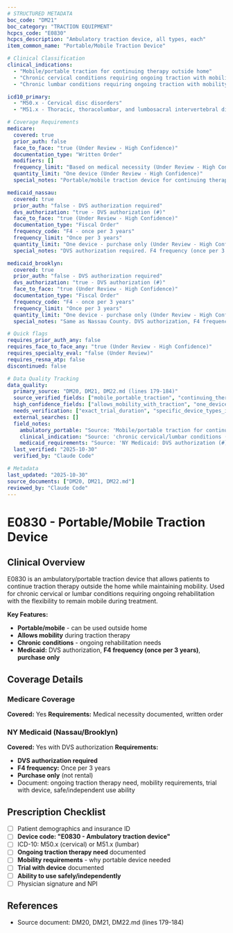 ```yaml
---
# STRUCTURED METADATA
boc_code: "DM21"
boc_category: "TRACTION EQUIPMENT"
hcpcs_code: "E0830"
hcpcs_description: "Ambulatory traction device, all types, each"
item_common_name: "Portable/Mobile Traction Device"

# Clinical Classification
clinical_indications:
  - "Mobile/portable traction for continuing therapy outside home"
  - "Chronic cervical conditions requiring ongoing traction with mobility (Under Review - High Confidence)"
  - "Chronic lumbar conditions requiring ongoing traction with mobility (Under Review - High Confidence)"

icd10_primary:
  - "M50.x - Cervical disc disorders"
  - "M51.x - Thoracic, thoracolumbar, and lumbosacral intervertebral disc disorders"

# Coverage Requirements
medicare:
  covered: true
  prior_auth: false
  face_to_face: "true (Under Review - High Confidence)"
  documentation_type: "Written Order"
  modifiers: []
  frequency_limit: "Based on medical necessity (Under Review - High Confidence)"
  quantity_limit: "One device (Under Review - High Confidence)"
  special_notes: "Portable/mobile traction device for continuing therapy outside home. Allows mobility while maintaining therapeutic traction for chronic cervical/lumbar conditions. Medical necessity must be documented."

medicaid_nassau:
  covered: true
  prior_auth: "false - DVS authorization required"
  dvs_authorization: "true - DVS authorization (#)"
  face_to_face: "true (Under Review - High Confidence)"
  documentation_type: "Fiscal Order"
  frequency_code: "F4 - once per 3 years"
  frequency_limit: "Once per 3 years"
  quantity_limit: "One device - purchase only (Under Review - High Confidence)"
  special_notes: "DVS authorization required. F4 frequency (once per 3 years). Purchase only (not rental). Must document ongoing traction therapy need, mobility requirements, trial with device, ability to use safely/independently."

medicaid_brooklyn:
  covered: true
  prior_auth: "false - DVS authorization required"
  dvs_authorization: "true - DVS authorization (#)"
  face_to_face: "true (Under Review - High Confidence)"
  documentation_type: "Fiscal Order"
  frequency_code: "F4 - once per 3 years"
  frequency_limit: "Once per 3 years"
  quantity_limit: "One device - purchase only (Under Review - High Confidence)"
  special_notes: "Same as Nassau County. DVS authorization, F4 frequency, purchase only."

# Quick flags
requires_prior_auth_any: false
requires_face_to_face_any: "true (Under Review - High Confidence)"
requires_specialty_eval: "false (Under Review)"
requires_resna_atp: false
discontinued: false

# Data Quality Tracking
data_quality:
  primary_source: "DM20, DM21, DM22.md (lines 179-184)"
  source_verified_fields: ["mobile_portable_traction", "continuing_therapy_outside_home", "chronic_cervical_lumbar_conditions", "icd10_m50_m51", "medicare_medical_necessity", "medicaid_dvs_authorization", "f4_once_per_3years", "purchase_only", "ongoing_traction_need", "mobility_requirements", "trial_with_device", "safe_independent_use"]
  high_confidence_fields: ["allows_mobility_with_traction", "one_device_quantity", "face_to_face_exam"]
  needs_verification: ["exact_trial_duration", "specific_device_types_included"]
  external_searches: []
  field_notes:
    ambulatory_portable: "Source: 'Mobile/portable traction for continuing therapy outside home.' Key feature - allows patient mobility while maintaining therapeutic traction."
    clinical_indication: "Source: 'chronic cervical/lumbar conditions (M50.x, M51.x), ongoing rehabilitation needs allowing mobility while maintaining therapeutic traction.' Chronic conditions requiring ongoing home therapy."
    medicaid_requirements: "Source: 'NY Medicaid: DVS authorization (#); F4 frequency (once per 3 years); purchase only. Documentation: ongoing traction therapy need, mobility requirements, trial with device, ability to use safely/independently.' Specific frequency code and purchase restriction."
  last_verified: "2025-10-30"
  verified_by: "Claude Code"

# Metadata
last_updated: "2025-10-30"
source_documents: ["DM20, DM21, DM22.md"]
reviewed_by: "Claude Code"
---
```


# E0830 - Portable/Mobile Traction Device

## Clinical Overview

E0830 is an ambulatory/portable traction device that allows patients to continue traction therapy outside the home while maintaining mobility. Used for chronic cervical or lumbar conditions requiring ongoing rehabilitation with the flexibility to remain mobile during treatment.

**Key Features:**
- **Portable/mobile** - can be used outside home
- **Allows mobility** during traction therapy
- **Chronic conditions** - ongoing rehabilitation needs
- **Medicaid:** DVS authorization, **F4 frequency (once per 3 years)**, **purchase only**

## Coverage Details

### Medicare Coverage
**Covered:** Yes
**Requirements:** Medical necessity documented, written order

### NY Medicaid (Nassau/Brooklyn)
**Covered:** Yes with DVS authorization
**Requirements:**
- **DVS authorization required**
- **F4 frequency:** Once per 3 years
- **Purchase only** (not rental)
- Document: ongoing traction therapy need, mobility requirements, trial with device, safe/independent use ability

## Prescription Checklist
- [ ] Patient demographics and insurance ID
- [ ] **Device code: "E0830 - Ambulatory traction device"**
- [ ] ICD-10: M50.x (cervical) or M51.x (lumbar)
- [ ] **Ongoing traction therapy need** documented
- [ ] **Mobility requirements** - why portable device needed
- [ ] **Trial with device** documented
- [ ] **Ability to use safely/independently**
- [ ] Physician signature and NPI

## References
- Source document: DM20, DM21, DM22.md (lines 179-184)
